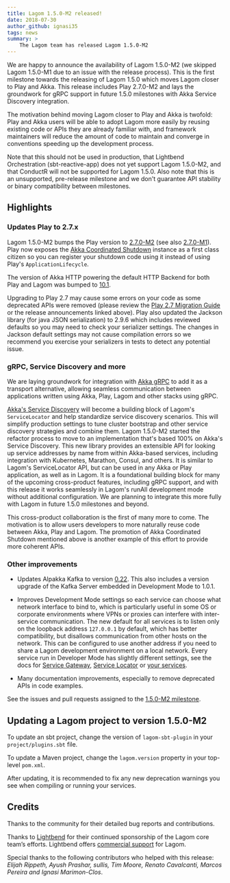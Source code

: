```yaml
---
title: Lagom 1.5.0-M2 released!
date: 2018-07-30
author_github: ignasi35
tags: news
summary: >
    The Lagom team has released Lagom 1.5.0-M2
---
```


We are happy to announce the availability of Lagom 1.5.0-M2 (we skipped Lagom 1.5.0-M1 due to an issue with the release process). This is the first milestone towards the releasing of Lagom 1.5.0 which moves Lagom closer to Play and Akka. This release includes Play 2.7.0-M2 and lays the groundwork for gRPC support in future 1.5.0 milestones with Akka Service Discovery integration.

The motivation behind moving Lagom closer to Play and Akka is twofold: Play and Akka users will be able to adopt Lagom more easily by reusing existing code or APIs they are already familiar with, and framework maintainers will reduce the amount of code to maintain and converge in conventions speeding up the development process.

Note that this should not be used in production, that Lightbend Orchestration (sbt-reactive-app) does not yet support Lagom 1.5.0-M2, and that ConductR will not be supported for Lagom 1.5.0. Also note that this is an unsupported, pre-release milestone and we don't guarantee API stability or binary compatibility between milestones.

## Highlights

### Updates Play to 2.7.x

Lagom 1.5.0-M2 bumps the Play version to [2.7.0-M2](https://blog.playframework.com/play-2-7-0-m2-released/) (see also [2.7.0-M1](https://blog.playframework.com/play-2-7-0-milestone-1-released/)). Play now exposes the [Akka Coordinated Shutdown](https://doc.akka.io/docs/akka/current/actors.html#coordinated-shutdown) instance as a first class citizen so you can register your shutdown code using it instead of using Play's `ApplicationLifecycle`.

The version of Akka HTTP powering the default HTTP Backend for both Play and Lagom was bumped to [10.1](https://akka.io/blog/news/2018/03/08/akka-http-10.1.0-released).

Upgrading to Play 2.7 may cause some errors on your code as some deprecated APIs were removed (please review the [Play 2.7 Migration Guide](https://github.com/playframework/playframework/blob/master/documentation/manual/releases/release27/migration27/Migration27.md) or the release announcements linked above). Play also updated the Jackson library (for java JSON serialization) to 2.9.6 which includes reviewed defaults so you may need to check your serializer settings. The changes in Jackson default settings may not cause compilation errors so we recommend you exercise your serializers in tests to detect any potential issue.

### gRPC, Service Discovery and more

We are laying groundwork for integration with [Akka gRPC](https://github.com/akka/akka-grpc) to add it as a transport alternative, allowing seamless communication between applications written using Akka, Play, Lagom and other stacks using gRPC.

[Akka's Service Discovery](https://developer.lightbend.com/docs/akka-management/current/discovery.html) will become a building block of Lagom's `ServiceLocator` and help standardize service discovery scenarios. This will simplify production settings to tune cluster bootstrap and other service discovery strategies and combine them. Lagom 1.5.0-M2 started the refactor process to move to an implementation that's based 100% on Akka's Service Discovery. This new library provides an extensible API for looking up service addresses by name from within Akka-based services, including integration with Kubernetes, Marathon, Consul, and others. It is similar to Lagom's ServiceLocator API, but can be used in any Akka or Play application, as well as in Lagom. It is a foundational building block for many of the upcoming cross-product features, including gRPC support, and with this release it works seamlessly in Lagom's runAll development mode without additional configuration. We are planning to integrate this more fully with Lagom in future 1.5.0 milestones and beyond.

This cross-product collaboration is the first of many more to come. The motivation is to allow users developers to more naturally reuse code between Akka, Play and Lagom. The promotion of Akka Coordinated Shutdown mentioned above is another example of this effort to provide more coherent APIs.

### Other improvements

- Updates Alpakka Kafka to version [0.22](https://github.com/akka/alpakka-kafka/releases). This also includes a version upgrade of the Kafka Server embedded in Development Mode to 1.0.1.

- Improves Development Mode settings so each service can choose what network interface to bind to, which is particularly useful in some OS or corporate environments where VPNs or proxies can interfere with inter-service communication. The new default for all services is to listen only on the loopback address `127.0.0.1` by default, which has better compatibility, but disallows communication from other hosts on the network. This can be configured to use another address if you need to share a Lagom development environment on a local network. Every service run in Developer Mode has slightly different settings, see the docs for [Service Gateway](/documentation/latest/java/ServiceLocator.html#Default-address1), [Service Locator](/documentation/latest/java/ServiceLocator.html#Default-address) or [your services](/documentation/latest/java/ConfiguringServicesInDevelopment.html#How-are-addresses-bound-by-services?).

- Many documentation improvements, especially to remove deprecated APIs in code examples.

See the issues and pull requests assigned to the [1.5.0-M2 milestone](https://github.com/lagom/lagom/milestone/19?closed=1).

## Updating a Lagom project to version 1.5.0-M2

To update an sbt project, change the version of `lagom-sbt-plugin` in your `project/plugins.sbt` file.

To update a Maven project, change the `lagom.version` property in your top-level `pom.xml`.

After updating, it is recommended to fix any new deprecation warnings you see when compiling or running your services.

## Credits

Thanks to the community for their detailed bug reports and contributions.

Thanks to [Lightbend](https://www.lightbend.com/) for their continued sponsorship of the Lagom core team’s efforts. Lightbend offers [commercial support](https://www.lightbend.com/subscription) for Lagom.

Special thanks to the following contributors who helped with this release:
*Elijah Rippeth, Ayush Prashar, sullis, Tim Moore, Renato Cavalcanti, Marcos Pereira and Ignasi Marimon-Clos*.

